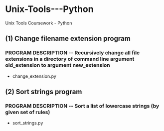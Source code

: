 # Unix-Tools---Python
Unix Tools Coursework - Python

## (1) Change filename extension program
### PROGRAM DESCRIPTION -- Recursively change all file extensions in a directory of command line argument old_extension to argument new_extension
- change_extension.py

## (2) Sort strings program
### PROGRAM DESCRIPTION -- Sort a list of lowercase strings (by given set of rules)
- sort_strings.py
